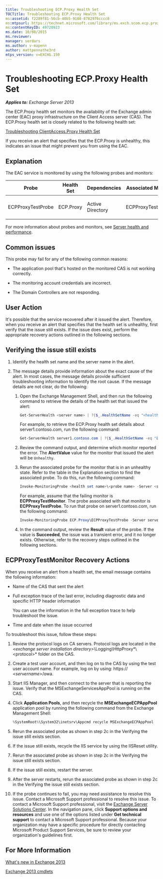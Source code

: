 ```yaml
---
title: Troubleshooting ECP.Proxy Health Set
TOCTitle: Troubleshooting ECP.Proxy Health Set
ms:assetid: f2289f81-56cb-40b5-9108-8782976cccc8
ms:mtpsurl: https://technet.microsoft.com/library/ms.exch.scom.ecp.proxy(v=EXCHG.150)
ms:contentKeyID: 49720923
ms.date: 10/08/2015
ms.reviewer:
manager: serdars
ms.author: v-mapenn
author: mattpennathe3rd
mtps_version: v=EXCHG.150
---
```


# Troubleshooting ECP.Proxy Health Set

_**Applies to:** Exchange Server 2013_

The ECP.Proxy health set monitors the availability of the Exchange admin center (EAC) proxy infrastructure on the Client Access server (CAS). The ECP.Proxy health set is closely related to the following health set:

[Troubleshooting ClientAccess.Proxy Health Set](troubleshooting-clientaccess-proxy-health-set.md)

If you receive an alert that specifies that the ECP.Proxy is unhealthy, this indicates an issue that might prevent you from using the EAC.

## Explanation

The EAC service is monitored by using the following probes and monitors:

<table>
<colgroup>
<col style="width: 25%" />
<col style="width: 25%" />
<col style="width: 25%" />
<col style="width: 25%" />
</colgroup>
<thead>
<tr class="header">
<th>Probe</th>
<th>Health Set</th>
<th>Dependencies</th>
<th>Associated Monitors</th>
</tr>
</thead>
<tbody>
<tr class="odd">
<td><p>ECPProxyTestProbe</p></td>
<td><p>ECP.Proxy</p></td>
<td><p>Active Directory</p></td>
<td><p>ECPProxyTestMonitor</p></td>
</tr>
</tbody>
</table>

For more information about probes and monitors, see [Server health and performance](https://technet.microsoft.com/library/jj150551\(v=exchg.150\)).

## Common issues

This probe may fail for any of the following common reasons:

- The application pool that's hosted on the monitored CAS is not working correctly.

- The monitoring account credentials are incorrect.

- The Domain Controllers are not responding.

## User Action

It's possible that the service recovered after it issued the alert. Therefore, when you receive an alert that specifies that the health set is unhealthy, first verify that the issue still exists. If the issue does exist, perform the appropriate recovery actions outlined in the following sections.

## Verifying the issue still exists

1. Identify the health set name and the server name in the alert.

2. The message details provide information about the exact cause of the alert. In most cases, the message details provide sufficient troubleshooting information to identify the root cause. If the message details are not clear, do the following:

   1. Open the Exchange Management Shell, and then run the following command to retrieve the details of the health set that issued the alert:

      ```powershell
      Get-ServerHealth <server name> | ?{$_.HealthSetName -eq "<health set name>"}
      ```

      For example, to retrieve the ECP.Proxy health set details about server1.contoso.com, run the following command:

      ```powershell
      Get-ServerHealth server1.contoso.com | ?{$_.HealthSetName -eq "ECP.Proxy"}
      ```

   2. Review the command output, and determine which monitor reported the error. The **AlertValue** value for the monitor that issued the alert will be `Unhealthy`.

   3. Rerun the associated probe for the monitor that is in an unhealthy state. Refer to the table in the Explanation section to find the associated probe. To do this, run the following command:

      ```powershell
      Invoke-MonitoringProbe <health set name>\<probe name> -Server <server name> | Format-List
      ```

      For example, assume that the failing monitor is **ECPProxyTestMonitor**. The probe associated with that monitor is **ECPProxyTestProbe**. To run that probe on server1.contoso.com, run the following command:

      ```powershell
      Invoke-MonitoringProbe ECP.Proxy\ECPProxyTestProbe -Server server1.contoso.com | Format-List
      ```

   4. In the command output, review the **Result** value of the probe. If the value is **Succeeded**, the issue was a transient error, and it no longer exists. Otherwise, refer to the recovery steps outlined in the following sections.

## ECPProxyTestMonitor Recovery Actions

When you receive an alert from a health set, the email message contains the following information:

- Name of the CAS that sent the alert

- Full exception trace of the last error, including diagnostic data and specific HTTP header information

  You can use the information in the full exception trace to help troubleshoot the issue.

- Time and date when the issue occurred

To troubleshoot this issue, follow these steps:

1. Review the protocol logs on CA servers. Protocol logs are located in the *\<exchange server installation directory\>*\\Logging\\HttpProxy*\\\<protocol\>* folder on the CAS.

2. Create a test user account, and then log on to the CAS by using the test user account name. For example, log on by using: https:// *\<servername\>*/owa.

3. Start IIS Manager, and then connect to the server that is reporting the issue. Verify that the MSExchangeServicesAppPool is running on the CAS.

4. Click **Application Pools**, and then recycle the **MSExchangeECPAppPool** application pool by running the following command from the Exchange Management Shell:

   ```powershell
   %SystemRoot%\System32\inetsrv\Appcmd recycle MSExchangeECPAppPool
   ```

5. Rerun the associated probe as shown in step 2c in the Verifying the issue still exists section.

6. If the issue still exists, recycle the IIS service by using the IISReset utility.

7. Rerun the associated probe as shown in step 2c in the Verifying the issue still exists section.

8. If the issue still exists, restart the server.

9. After the server restarts, rerun the associated probe as shown in step 2c in the Verifying the issue still exists section.

10. If the probe continues to fail, you may need assistance to resolve this issue. Contact a Microsoft Support professional to resolve this issue. To contact a Microsoft Support professional, visit the [Exchange Server Solutions Center](https://go.microsoft.com/fwlink/p/?linkid=180809). In the navigation pane, click **Support options and resources** and use one of the options listed under **Get technical support** to contact a Microsoft Support professional. Because your organization may have a specific procedure for directly contacting Microsoft Product Support Services, be sure to review your organization's guidelines first.

## For More Information

[What's new in Exchange 2013](https://technet.microsoft.com/library/jj150540\(v=exchg.150\))

[Exchange 2013 cmdlets](https://technet.microsoft.com/library/bb124413\(v=exchg.150\))
